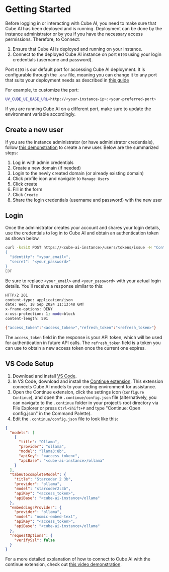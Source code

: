 # Getting Started

Before logging in or interacting with Cube AI, you need to make sure that Cube AI has been deployed and is running. Deployment can be done by the instance administrator or by you if you have the necessary access permissions. Therefore, to Connect:

1. Ensure that Cube AI is deployed and running on your instance.
2. Connect to the deployed Cube AI instance on port `6193` using your login credentials (username and password).

Port `6193` is our default port for accessing Cube AI deployment. It is configurable through the `.env` file, meaning you can change it to any port that suits your deployment needs as described in [this guide](https://github.com/ultravioletrs/cube/blob/main/hal/ubuntu/README.md)

For example, to customize the port:

```bash
UV_CUBE_UI_BASE_URL=http://<your-instance-ip>:<your-preferred-port>
```

If you are running Cube AI on a different port, make sure to update the environment variable accordingly.

## Create a new user

If you are the instance administrator (or have administrator credentials), follow [this demonstration](https://jam.dev/c/f8d3fa47-7505-4201-b8ca-c0f724826237) to create a new user. Below are the summarized steps:

1. Log in with admin credentials
2. Create a new domain (if needed)
3. Login to the newly created domain (or already existing domain)
4. Click profile icon and navigate to `Manage Users`
5. Click create
6. Fill in the form
7. Click `Create`
8. Share the login credentials (username and password) with the new user

## Login

Once the administrator creates your account and shares your login details, use the credentials to log in to Cube AI and obtain an authentication token as shown below.

```bash
curl -ksSiX POST https://<cube-ai-instance>/users/tokens/issue -H "Content-Type: application/json" -d @- << EOF
{
  "identity": "<your_email>",
  "secret": "<your_password>"
}
EOF
```

Be sure to replace `<your_email>` and `<your_password>` with your actual login details. You'll receive a response similar to this:

```bash
HTTP/2 201
content-type: application/json
date: Wed, 18 Sep 2024 11:13:48 GMT
x-frame-options: DENY
x-xss-protection: 1; mode=block
content-length: 591

{"access_token":"<access_token>","refresh_token":"<refresh_token>"}
```

The `access_token` field in the response is your API token, which will be used for authentication in future API calls. The `refresh_token` field is a token you can use to obtain a new access token once the current one expires.

## VS Code Setup

1. Download and install [VS Code](https://code.visualstudio.com/).
2. In VS Code, download and install the [Continue extension](https://www.continue.dev/). This extension connects Cube AI models to your coding environment for assistance.
3. Open the Continue extension, click the settings icon (`Configure Continue`), and open the `.continue/config.json` file (alternatively, you can navigate to the `.continue` folder in your project’s root directory via File Explorer or press `Ctrl+Shift+P` and type "Continue: Open config.json" in the Command Palette).
4. Edit the `.continue/config.json` file to look like this:

```json
{
  "models": [
    {
      "title": "Ollama",
      "provider": "ollama",
      "model": "llama3:8b",
      "apiKey": "<access_token>",
      "apiBase": "<cube-ai-instance>/ollama"
    }
  ],
  "tabAutocompleteModel": {
    "title": "Starcoder 2 3b",
    "provider": "ollama",
    "model": "starcoder2:3b",
    "apiKey": "<access_token>",
    "apiBase": "<cube-ai-instance>/ollama"
  },
  "embeddingsProvider": {
    "provider": "ollama",
    "model": "nomic-embed-text",
    "apiKey": "<access_token>",
    "apiBase": "<cube-ai-instance>/ollama"
  },
  "requestOptions": {
    "verifySsl": false
  }
}
```

For a more detailed explanation of how to connect to Cube AI with the continue extension, check out [this video demonstration](https://www.youtube.com/watch?v=BGpv_iTB2NE).
